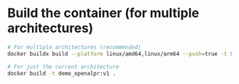 # Build the container (for multiple architectures)

```bash
# For multiple architectures (recommended)
docker buildx build --platform linux/amd64,linux/arm64 --push=true -t $HOST_IP:27443/demo_openalpr:v1 .

# For just the current architecture
docker build -t demo_openalpr:v1 .
```
